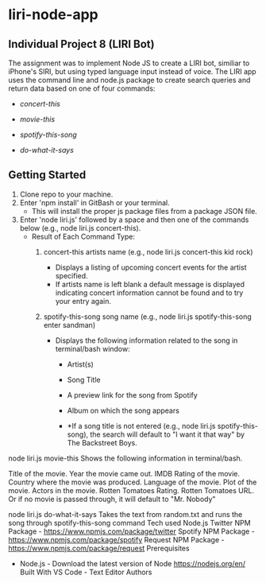 # liri-node-app
## Individual Project 8 (LIRI Bot) 

The assignment was to implement Node JS to create a LIRI bot, similiar to iPhone's SIRI, but using typed language input instead of voice. The LIRI app uses the command line and node.js package to create search queries and return data based on one of four commands:

* *concert-this*

* *movie-this*

* *spotify-this-song*

* *do-what-it-says*


 
## Getting Started
1. Clone repo to your machine.
1. Enter 'npm install' in GitBash or your terminal.
   * This will install the proper js package files from a package JSON file.
1. Enter 'node liri.js' followed by a space and then one of the commands below (e.g., node liri.js concert-this).
   * Result of Each Command Type:
     1. concert-this artists name (e.g., node liri.js concert-this kid rock)
          * Displays a listing of upcoming concert events for the artist specified.
          * If artists name is left blank a default message is displayed indicating concert information cannot be found and to try your entry again.

     1. spotify-this-song song name (e.g., node liri.js spotify-this-song enter sandman)
          * Displays the following information related to the song in terminal/bash window:

            * Artist(s)
            * Song Title
            * A preview link for the song from Spotify
            * Album on which the song appears
            
            * *If a song title is not entered (e.g., node liri.js spotify-this-song), the search will default to "I want it that way" by The Backstreet Boys.

node liri.js movie-this <movie name>
Shows the following information in terminal/bash.

Title of the movie.
Year the movie came out.
IMDB Rating of the movie.
Country where the movie was produced.
Language of the movie.
Plot of the movie.
Actors in the movie.
Rotten Tomatoes Rating.
Rotten Tomatoes URL.
Or if no movie is passed through, it will default to "Mr. Nobody"

node liri.js do-what-it-says
Takes the text from random.txt and runs the song through spotify-this-song command
Tech used
Node.js
Twitter NPM Package - https://www.npmjs.com/package/twitter
Spotify NPM Package - https://www.npmjs.com/package/spotify
Request NPM Package - https://www.npmjs.com/package/request
Prerequisites
- Node.js - Download the latest version of Node https://nodejs.org/en/
Built With
VS Code - Text Editor
Authors
